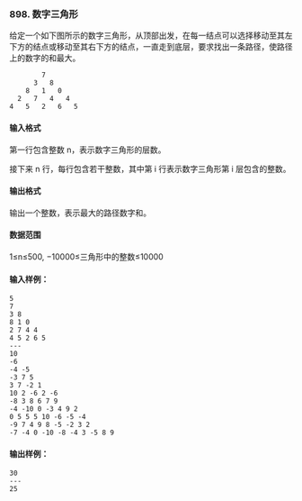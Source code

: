 ### 898. 数字三角形

给定一个如下图所示的数字三角形，从顶部出发，在每一结点可以选择移动至其左下方的结点或移动至其右下方的结点，一直走到底层，要求找出一条路径，使路径上的数字的和最大。

```
        7
      3   8
    8   1   0
  2   7   4   4
4   5   2   6   5
```

#### 输入格式

第一行包含整数 n，表示数字三角形的层数。

接下来 n 行，每行包含若干整数，其中第 i 行表示数字三角形第 i 层包含的整数。

#### 输出格式

输出一个整数，表示最大的路径数字和。

#### 数据范围

1≤n≤500,
−10000≤三角形中的整数≤10000

#### 输入样例：

```
5
7
3 8
8 1 0 
2 7 4 4
4 5 2 6 5
---
10
-6
-4 -5
-3 7 5
3 7 -2 1
10 2 -6 2 -6
-8 3 8 6 7 9
-4 -10 0 -3 4 9 2
0 5 5 5 10 -6 -5 -4
-9 7 4 9 8 -5 -2 3 2
-7 -4 0 -10 -8 -4 3 -5 8 9
```

#### 输出样例：

```
30
---
25
```